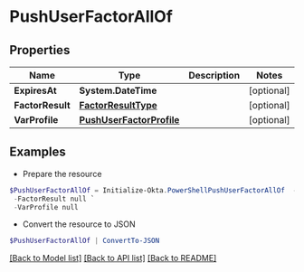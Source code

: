 # PushUserFactorAllOf
## Properties

Name | Type | Description | Notes
------------ | ------------- | ------------- | -------------
**ExpiresAt** | **System.DateTime** |  | [optional] 
**FactorResult** | [**FactorResultType**](FactorResultType.md) |  | [optional] 
**VarProfile** | [**PushUserFactorProfile**](PushUserFactorProfile.md) |  | [optional] 

## Examples

- Prepare the resource
```powershell
$PushUserFactorAllOf = Initialize-Okta.PowerShellPushUserFactorAllOf  -ExpiresAt null `
 -FactorResult null `
 -VarProfile null
```

- Convert the resource to JSON
```powershell
$PushUserFactorAllOf | ConvertTo-JSON
```

[[Back to Model list]](../README.md#documentation-for-models) [[Back to API list]](../README.md#documentation-for-api-endpoints) [[Back to README]](../README.md)

